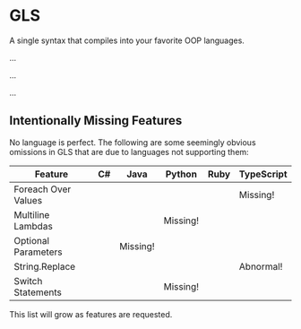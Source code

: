 # GLS

A single syntax that compiles into your favorite OOP languages.


...


...


...

## Intentionally Missing Features

No language is perfect. The following are some seemingly obvious omissions in GLS that are due to languages not supporting them:

| Feature             | C# | Java     | Python   | Ruby | TypeScript  |
|---------------------|----|----------|----------|------|-------------|
| Foreach Over Values |    |          |          |      |  Missing!   |
| Multiline Lambdas   |    |          | Missing! |      |             |
| Optional Parameters |    | Missing! |          |      |             |
| String.Replace      |    |          |          |      |  Abnormal!  |
| Switch Statements   |    |          | Missing! |      |             |

This list will grow as features are requested.
